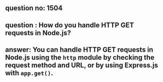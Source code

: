 
      
## question no: 1504

## question : How do you handle HTTP GET requests in Node.js?

## answer: You can handle HTTP GET requests in Node.js using the `http` module by checking the request method and URL, or by using Express.js with `app.get()`.
      